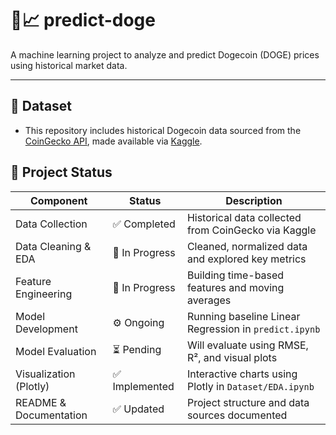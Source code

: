 # 🐶📈 predict-doge

A machine learning project to analyze and predict Dogecoin (DOGE) prices using historical market data.

---

## 📂 Dataset

- This repository includes historical Dogecoin data sourced from the [CoinGecko API](https://www.coingecko.com/api/documentation), made available via [Kaggle](https://www.kaggle.com/datasets/danieltsai04/dogecoin-historical-data-2013-2023/data).

## 🚀 Project Status

| Component               | Status            | Description                                      |
|------------------------|-------------------|--------------------------------------------------|
| Data Collection         | ✅ Completed       | Historical data collected from CoinGecko via Kaggle |
| Data Cleaning & EDA     | 🔄 In Progress       | Cleaned, normalized data and explored key metrics |
| Feature Engineering     | 🔄 In Progress     | Building time-based features and moving averages |
| Model Development       | ⚙️ Ongoing         | Running baseline Linear Regression in `predict.ipynb` |
| Model Evaluation        | ⏳ Pending         | Will evaluate using RMSE, R², and visual plots   |
| Visualization (Plotly)  | ✅ Implemented     | Interactive charts using Plotly in `Dataset/EDA.ipynb` |
| README & Documentation  | ✅ Updated         | Project structure and data sources documented    |